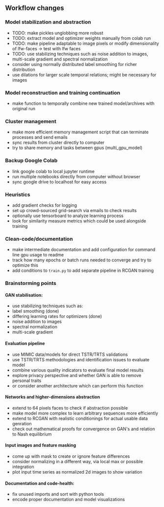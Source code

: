 ## Workflow changes

### Model stabilization and abstraction
* TODO: make pickles unglobbing more robust
* TODO: extract model and optimizer weights manually from colab run
* TODO: make pipeline adaptable to image pixels or modify dimensionality of lfw-faces -> test with lfw faces
* TODO: use stabilizing techniques such as noise addition to images, multi-scale gradient and spectral normalization
* consider using normally distributed label smoothing for richer distribution
* use dilations for larger scale temporal relations; might be necessary for images

### Model reconstruction and training continuation
* make function to temporally combine new trained model/archives with original run

### Cluster management
* make more efficient memory management script that can terminate processes and send emails
* sync results from cluster directly to computer
* try to share memory and tasks between gpus (multi\_gpu\_model)

### Backup Google Colab
* link google colab to local jupyter runtime
* run multiple notebooks directly from computer without browser
* sync google drive to localhost for easy access

### Heuristics
* add gradient checks for logging
* set up crowd-sourced grid-search via emails to check results
* optionally use tensorboard to analyze learning process
* look for similarity measure metrics which could be used alongside training

### Clean-code/documentation
* make intermediate documentation and add configuration for command line gpu usage to readme 
* track how many epochs or batch runs needed to converge and try to optimize this
* add conditions to `train.py` to add separate pipeline in RCGAN training

### Brainstorming points

#### GAN stabilisation:
* use stabilizing techniques such as: 
* label smoothing (done)
* differing learning rates for optimizers (done)
* noise addition to images
* spectral normalization
* multi-scale gradient

#### Evaluation pipeline
* use MIMIC data/models for direct TSTR/TRTS validations
* use TSTR/TRTS methodologies and identification issues to evaluate model
* combine various quality indicators to evaluate final model results
* explore privacy perspective and whether GAN is able to remove personal traits
* or consider another architecture which can perform this function


#### Networks and higher-dimensions abstraction
* extend to 64 pixels faces to check if abstraction possible
* make model more complex to learn arbitrary sequences more efficiently
* extend to RCGAN with realistic conditionings for actual usable data genration
* check out mathematical proofs for convergence on GAN's and relation to Nash equilibrium

#### Input images and feature masking
* come up with mask to create or ignore feature differences
* consider normalizing in a different way, via local max or possible integration
* plot input time series as normalized 2d images to show variation

#### Documentation and code-health:
* fix unused imports and sort with python tools
* encode proper documentation and model visualizations
